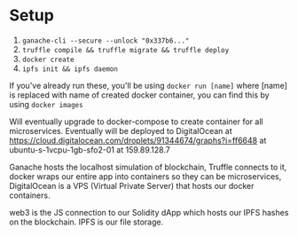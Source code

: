 # Setup

1. `ganache-cli --secure --unlock "0x337b6..."`
1. `truffle compile && truffle migrate && truffle deploy`
1. `docker create`
1. `ipfs init && ipfs daemon`

If you've already run these, you'll be using `docker run [name]` where [name] is replaced with name of created docker container, you can find this by using `docker images`

Will eventually upgrade to docker-compose to create container for all microservices. Eventually will be deployed to DigitalOcean at https://cloud.digitalocean.com/droplets/91344674/graphs?i=ff6648 at ubuntu-s-1vcpu-1gb-sfo2-01 at 159.89.128.7

Ganache hosts the localhost simulation of blockchain, Truffle connects to it, docker wraps our entire app into containers so they can be microservices, DigitalOcean is a VPS (Virtual Private Server) that hosts our docker containers.

web3 is the JS connection to our Solidity dApp which hosts our IPFS hashes on the blockchain. IPFS is our file storage.
